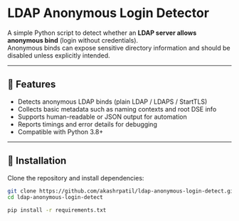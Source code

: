 # LDAP Anonymous Login Detector

A simple Python script to detect whether an **LDAP server allows anonymous bind** (login without credentials).  
Anonymous binds can expose sensitive directory information and should be disabled unless explicitly intended.

---

## 🚀 Features
- Detects anonymous LDAP binds (plain LDAP / LDAPS / StartTLS)
- Collects basic metadata such as naming contexts and root DSE info
- Supports human-readable or JSON output for automation
- Reports timings and error details for debugging
- Compatible with Python 3.8+

---

## 🧰 Installation

Clone the repository and install dependencies:
```bash
git clone https://github.com/akashrpatil/ldap-anonymous-login-detect.git
cd ldap-anonymous-login-detect

pip install -r requirements.txt
